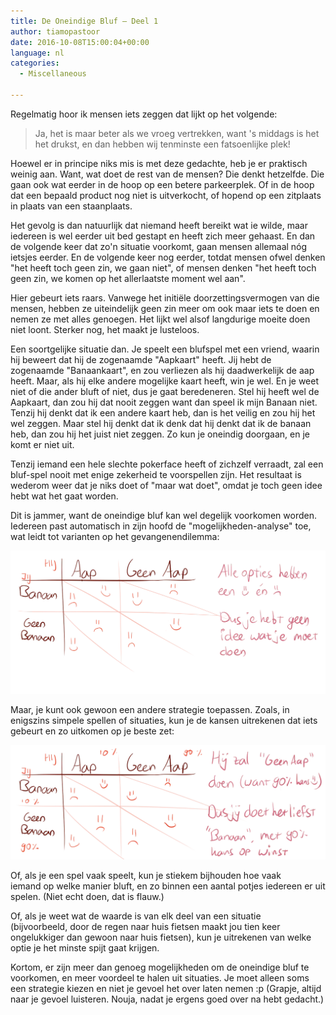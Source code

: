 ```yaml
---
title: De Oneindige Bluf – Deel 1
author: tiamopastoor
date: 2016-10-08T15:00:04+00:00
language: nl
categories:
  - Miscellaneous

---
```

Regelmatig hoor ik mensen iets zeggen dat lijkt op het volgende:

> Ja, het is maar beter als we vroeg vertrekken, want 's middags is het het drukst, en dan hebben wij tenminste een fatsoenlijke plek!

Hoewel er in principe niks mis is met deze gedachte, heb je er praktisch weinig aan. Want, wat doet de rest van de mensen? Die denkt hetzelfde. Die gaan ook wat eerder in de hoop op een betere parkeerplek. Of in de hoop dat een bepaald product nog niet is uitverkocht, of hopend op een zitplaats in plaats van een staanplaats.


Het gevolg is dan natuurlijk dat niemand heeft bereikt wat ie wilde, maar iedereen is wel eerder uit bed gestapt en heeft zich meer gehaast. En dan de volgende keer dat zo'n situatie voorkomt, gaan mensen allemaal nóg ietsjes eerder. En de volgende keer nog eerder, totdat mensen ofwel denken "het heeft toch geen zin, we gaan niet", of mensen denken "het heeft toch geen zin, we komen op het allerlaatste moment wel aan".

Hier gebeurt iets raars. Vanwege het initiële doorzettingsvermogen van die mensen, hebben ze uiteindelijk geen zin meer om ook maar iets te doen en nemen ze met alles genoegen. Het lijkt wel alsof langdurige moeite doen niet loont. Sterker nog, het maakt je lusteloos.

Een soortgelijke situatie dan. Je speelt een blufspel met een vriend, waarin hij beweert dat hij de zogenaamde "Aapkaart" heeft. Jij hebt de zogenaamde "Banaankaart", en zou verliezen als hij daadwerkelijk de aap heeft. Maar, als hij elke andere mogelijke kaart heeft, win je wel. En je weet niet of die ander bluft of niet, dus je gaat beredeneren. Stel hij heeft wel de Aapkaart, dan zou hij dat nooit zeggen want dan speel ik mijn Banaan niet. Tenzij hij denkt dat ik een andere kaart heb, dan is het veilig en zou hij het wel zeggen. Maar stel hij denkt dat ik denk dat hij denkt dat ik de banaan heb, dan zou hij het juist niet zeggen. Zo kun je oneindig doorgaan, en je komt er niet uit.

Tenzij iemand een hele slechte pokerface heeft of zichzelf verraadt, zal een bluf-spel nooit met enige zekerheid te voorspellen zijn. Het resultaat is wederom weer dat je niks doet of "maar wat doet", omdat je toch geen idee hebt wat het gaat worden.

Dit is jammer, want de oneindige bluf kan wel degelijk voorkomen worden. Iedereen past automatisch in zijn hoofd de "mogelijkheden-analyse" toe, wat leidt tot varianten op het gevangenendilemma:

![](banaanenaap.webp)

Maar, je kunt ook gewoon een andere strategie toepassen. Zoals, in enigszins simpele spellen of situaties, kun je de kansen uitrekenen dat iets gebeurt en zo uitkomen op je beste zet:

![](banaanenaaptwee.webp)

Of, als je een spel vaak speelt, kun je stiekem bijhouden hoe vaak iemand op welke manier bluft, en zo binnen een aantal potjes iedereen er uit spelen. (Niet echt doen, dat is flauw.)

Of, als je weet wat de waarde is van elk deel van een situatie (bijvoorbeeld, door de regen naar huis fietsen maakt jou tien keer ongelukkiger dan gewoon naar huis fietsen), kun je uitrekenen van welke optie je het minste spijt gaat krijgen.

Kortom, er zijn meer dan genoeg mogelijkheden om de oneindige bluf te voorkomen, en meer voordeel te halen uit situaties. Je moet alleen soms een strategie kiezen en niet je gevoel het over laten nemen :p (Grapje, altijd naar je gevoel luisteren. Nouja, nadat je ergens goed over na hebt gedacht.)

 